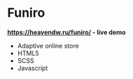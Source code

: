 # Funiro
<b>https://heavendw.ru/funiro/ - live demo</b>
<ul>
<li>Adaptive online store</li>
<li>HTML5</li>
<li>SCSS</li>
<li>Javascript</li>
</ul>

